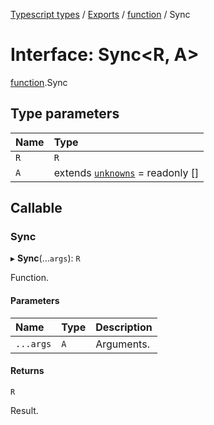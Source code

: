 [Typescript types](../index.md) / [Exports](../modules.md) / [function](../modules/function.md) / Sync

# Interface: Sync<R, A\>

[function](../modules/function.md).Sync

## Type parameters

| Name | Type |
| :------ | :------ |
| `R` | `R` |
| `A` | extends [`unknowns`](../modules/core.md#unknowns) = readonly [] |

## Callable

### Sync

▸ **Sync**(...`args`): `R`

Function.

#### Parameters

| Name | Type | Description |
| :------ | :------ | :------ |
| `...args` | `A` | Arguments. |

#### Returns

`R`

Result.
